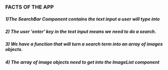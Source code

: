 ### FACTS OF THE APP

##### 1)The SearchBar Component contains the text input a user will type into

##### 2) The user 'enter' key in the text input means we need to do a search.

##### 3) We have a function that will turn a search term into an array of images objects.

##### 4) The array of image objects need to get into the ImageList component
